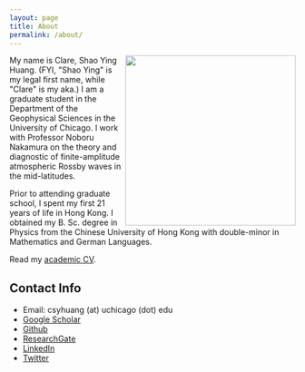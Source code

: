 ```yaml
---
layout: page
title: About
permalink: /about/
---
```


<img style="float: right;" src="http://home.uchicago.edu/~csyhuang/images/ProfilePic_larger.jpg" width="300">

My name is Clare, Shao Ying Huang. (FYI, "Shao Ying" is my legal first name, while "Clare" is my aka.) I am a graduate student in the Department of the Geophysical Sciences in the University of Chicago. I work with Professor Noboru Nakamura on the theory and diagnostic of finite-amplitude atmospheric Rossby waves in the mid-latitudes.

Prior to attending graduate school, I spent my first 21 years of life in Hong Kong. I obtained my B. Sc. degree in Physics from the Chinese University of Hong Kong with double-minor in Mathematics and German Languages.

Read my [academic CV](http://home.uchicago.edu/~csyhuang/CSYHuang_CV.pdf).

## Contact Info
- Email: csyhuang (at) uchicago (dot) edu
- [Google Scholar](http://scholar.google.com/citations?user=o7pWZxkAAAAJ&hl=en)
- [Github](http://github.com/csyhuang)
- [ResearchGate](http://www.researchgate.net/profile/Clare_Huang)
- [LinkedIn](http://www.linkedin.com/in/shao-ying-clare-huang-a8132792)
- [Twitter](http://twitter.com/ClareSYHuang)
